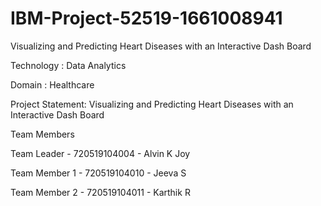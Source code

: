 # IBM-Project-52519-1661008941
Visualizing and Predicting Heart Diseases with an Interactive Dash Board

Technology : Data Analytics

Domain : Healthcare

Project Statement: Visualizing and Predicting Heart Diseases with an Interactive Dash Board

Team Members

Team Leader - 720519104004 - Alvin K Joy

Team Member 1 - 720519104010 - Jeeva S

Team Member 2 - 720519104011 - Karthik R
